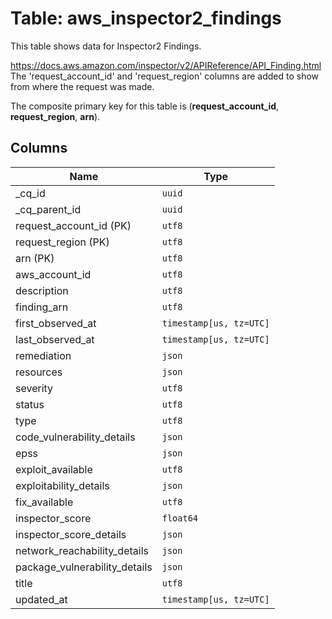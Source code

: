 # Table: aws_inspector2_findings

This table shows data for Inspector2 Findings.

https://docs.aws.amazon.com/inspector/v2/APIReference/API_Finding.html
The 'request_account_id' and 'request_region' columns are added to show from where the request was made.

The composite primary key for this table is (**request_account_id**, **request_region**, **arn**).

## Columns

| Name          | Type          |
| ------------- | ------------- |
|_cq_id|`uuid`|
|_cq_parent_id|`uuid`|
|request_account_id (PK)|`utf8`|
|request_region (PK)|`utf8`|
|arn (PK)|`utf8`|
|aws_account_id|`utf8`|
|description|`utf8`|
|finding_arn|`utf8`|
|first_observed_at|`timestamp[us, tz=UTC]`|
|last_observed_at|`timestamp[us, tz=UTC]`|
|remediation|`json`|
|resources|`json`|
|severity|`utf8`|
|status|`utf8`|
|type|`utf8`|
|code_vulnerability_details|`json`|
|epss|`json`|
|exploit_available|`utf8`|
|exploitability_details|`json`|
|fix_available|`utf8`|
|inspector_score|`float64`|
|inspector_score_details|`json`|
|network_reachability_details|`json`|
|package_vulnerability_details|`json`|
|title|`utf8`|
|updated_at|`timestamp[us, tz=UTC]`|